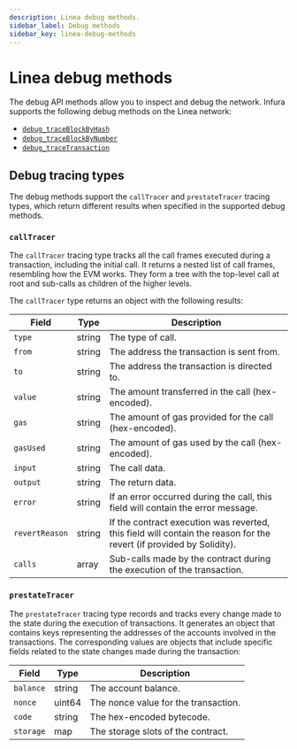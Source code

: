 ```yaml
---
description: Linea debug methods.
sidebar_label: Debug methods
sidebar_key: linea-debug-methods
---
```


# Linea debug methods

The debug API methods allow you to inspect and debug the network. Infura supports the following debug methods on the
Linea network:

- [`debug_traceBlockByHash`](debug_traceblockbyhash.mdx)
- [`debug_traceBlockByNumber`](debug_traceblockbynumber.mdx)
- [`debug_traceTransaction`](debug_tracetransaction.mdx)

## Debug tracing types

The debug methods support the `callTracer` and `prestateTracer` tracing types, which return different results when specified
in the supported debug methods.

### `callTracer`

The `callTracer` tracing type tracks all the call frames executed during a transaction, including the initial call. It returns a nested list of call frames, resembling how the EVM works. They form a tree with the top-level call at root
and sub-calls as children of the higher levels.

The `callTracer` type returns an object with the following results:

| Field          | Type   | Description                                                                                                          |
| -------------- | ------ | -------------------------------------------------------------------------------------------------------------------- |
| `type`         | string | The type of call.                                                                                                    |
| `from`         | string | The address the transaction is sent from.                                                                            |
| `to`           | string | The address the transaction is directed to.                                                                          |
| `value`        | string | The amount transferred in the call (hex-encoded).                                                                    |
| `gas`          | string | The amount of gas provided for the call (hex-encoded).                                                               |
| `gasUsed`      | string | The amount of gas used by the call (hex-encoded).                                                                    |
| `input`        | string | The call data.                                                                                                       |
| `output`       | string | The return data.                                                                                                     |
| `error`        | string | If an error occurred during the call, this field will contain the error message.                                     |
| `revertReason` | string | If the contract execution was reverted, this field will contain the reason for the revert (if provided by Solidity). |
| `calls`        | array  | Sub-calls made by the contract during the execution of the transaction.                                              |

### `prestateTracer`

The `prestateTracer` tracing type records and tracks every change made to the state during the execution of transactions. It
generates an object that contains keys representing the addresses of the accounts involved in the transactions. The
corresponding values are objects that include specific fields related to the state changes made during the transaction:

| Field     | Type   | Description                          |
| --------- | ------ | ------------------------------------ |
| `balance` | string | The account balance.                 |
| `nonce`   | uint64 | The nonce value for the transaction. |
| `code`    | string | The hex-encoded bytecode.            |
| `storage` | map    | The storage slots of the contract.   |
